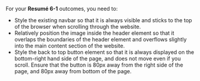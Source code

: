For your **Resumé 6-1** outcomes, you need to:

- Style the existing navbar so that it is always visible and sticks to the top of the browser when scrolling through the website.
- Relatively position the image inside the header element so that it overlaps the boundaries of the header element and overflows slightly into the main content section of the website.
- Style the back to top button element so that it is always displayed on the bottom-right hand side of the page, and does not move even if you scroll. Ensure that the button is 80px away from the right side of the page, and 80px away from bottom of the page.